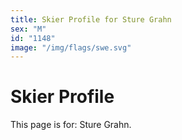 ```yaml
---
title: Skier Profile for Sture Grahn
sex: "M"
id: "1148"
image: "/img/flags/swe.svg" 
---
```


# Skier Profile

This page is for: Sture Grahn.
    